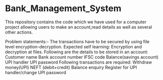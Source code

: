 # Bank_Management_System

This repository contains the code which we have used for a computer project allowing users to make an account,read details as well as several other actions.

Problem statements:-
The transactions have to be secured by using file level encryption-decryption.
Expected self learning: Encryption and decryption at files.
Following are the details to be stored in an account:
 Customer name
 Bank account number
 IFSC code
 Balance(savings account)
 UPI handler
 UPI password
Following transactions are required:
Withdraw money(UPI)
 NEFT
 (debit+credit)
 Balance enquiry
 Register for UPI handler/change UPI password
